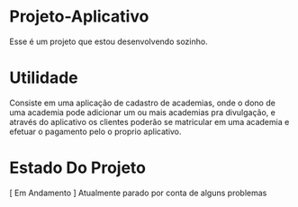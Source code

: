 # Projeto-Aplicativo

Esse é um projeto que estou desenvolvendo sozinho.

# Utilidade

Consiste em uma aplicação de cadastro de academias, onde o dono de uma academia pode
adicionar um ou mais academias pra divulgação, e através do aplicativo os clientes
poderão se matricular em uma academia e efetuar o pagamento pelo o proprio aplicativo.

# Estado Do Projeto

[ Em Andamento ] Atualmente parado por conta de alguns problemas

